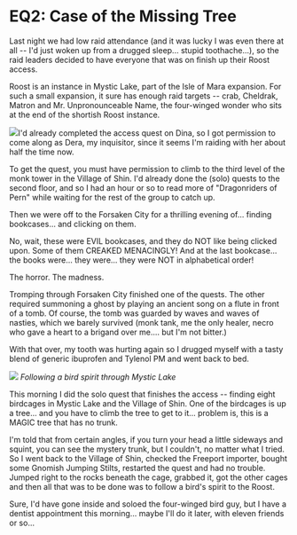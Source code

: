 # EQ2: Case of the Missing Tree

Last night we had low raid attendance (and it was lucky I was even there at all -- I'd just woken up from a drugged sleep... stupid toothache...), so the raid leaders decided to have everyone that was on finish up their Roost access.

Roost is an instance in Mystic Lake, part of the Isle of Mara expansion. For such a small expansion, it sure has enough raid targets -- crab, Cheldrak, Matron and Mr. Unpronounceable Name, the four-winged wonder who sits at the end of the shortish Roost instance.

![](http://westkarana.com/wp-content/uploads/2007/10/notrunk.jpg)I'd already completed the access quest on Dina, so I got permission to come along as Dera, my inquisitor, since it seems I'm raiding with her about half the time now.

To get the quest, you must have permission to climb to the third level of the monk tower in the Village of Shin. I'd already done the (solo) quests to the second floor, and so I had an hour or so to read more of "Dragonriders of Pern" while waiting for the rest of the group to catch up.

Then we were off to the Forsaken City for a thrilling evening of... finding bookcases... and clicking on them.

No, wait, these were EVIL bookcases, and they do NOT like being clicked upon. Some of them CREAKED MENACINGLY! And at the last bookcase... the books were... they were... they were NOT in alphabetical order!

The horror. The madness.

Tromping through Forsaken City finished one of the quests. The other required summoning a ghost by playing an ancient song on a flute in front of a tomb. Of course, the tomb was guarded by waves and waves of nasties, which we barely survived (monk tank, me the only healer, necro who gave a heart to a brigand over me.... but I'm not bitter.)

With that over, my tooth was hurting again so I drugged myself with a tasty blend of generic ibuprofen and Tylenol PM and went back to bed.

![](http://westkarana.com/wp-content/uploads/2007/10/spiritbird.jpg)
*Following a bird spirit through Mystic Lake*

This morning I did the solo quest that finishes the access -- finding eight birdcages in Mystic Lake and the Village of Shin. One of the birdcages is up a tree... and you have to climb the tree to get to it... problem is, this is a MAGIC tree that has no trunk.

I'm told that from certain angles, if you turn your head a little sideways and squint, you can see the mystery trunk, but I couldn't, no matter what I tried. So I went back to the Village of Shin, checked the Freeport importer, bought some Gnomish Jumping Stilts, restarted the quest and had no trouble. Jumped right to the rocks beneath the cage, grabbed it, got the other cages and then all that was to be done was to follow a bird's spirit to the Roost.

Sure, I'd have gone inside and soloed the four-winged bird guy, but I have a dentist appointment this morning... maybe I'll do it later, with eleven friends or so...


